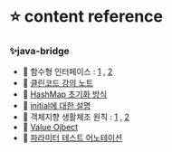 # ⭐ content reference

### ✨java-bridge
- 👀 함수형 인터페이스 : [1](https://codechacha.com/ko/java8-functional-interface/) , [2](https://zzang9ha.tistory.com/303)
- 👀 [클린코드 강의 노트](https://wikidocs.net/book/4861)
- 👀 [HashMap 초기화 방식](https://junho85.pe.kr/1784)
- 👀 [initial에 대한 설명](https://speckofdust.tistory.com/65)
- 👀 객체지향 생활체조 원칙 : [1](https://velog.io/@marisol/%EA%B0%9D%EC%B2%B4%EC%A7%80%ED%96%A5-%ED%94%84%EB%A1%9C%EA%B7%B8%EB%9E%98%EB%B0%8D-%EA%B0%9D%EC%B2%B4%EC%A7%80%ED%96%A5-%EC%83%9D%ED%99%9C%EC%B2%B4%EC%A1%B0%EC%9B%90%EC%B9%99) , [2](https://fistkim101.github.io/java/2021-06-01-%EA%B0%9D%EC%B2%B4%EC%A7%80%ED%96%A5%EC%83%9D%ED%99%9C%EC%B2%B4%EC%A1%B0%EC%83%81%EC%84%B8.html)
- 👀 [Value Ojbect](https://tecoble.techcourse.co.kr/post/2020-06-11-value-object/)
- 👀 [파라미터 테스트 어노테이션](https://zzang9ha.tistory.com/344)